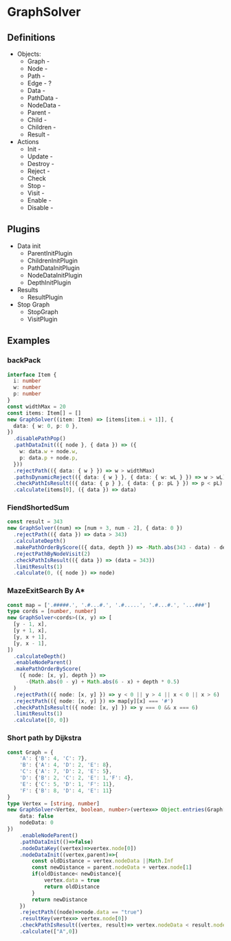 # GraphSolver

## Definitions

- Objects:
  - Graph -
  - Node -
  - Path -
  - Edge - ?
  - Data -
  - PathData -
  - NodeData -
  - Parent -
  - Child -
  - Children -
  - Result -
- Actions
  - Init -
  - Update -
  - Destroy -
  - Reject -
  - Check
  - Stop -
  - Visit -
  - Enable -
  - Disable -

## Plugins

- Data init
  - ParentInitPlugin
  - ChildrenInitPlugin
  - PathDataInitPlugin
  - NodeDataInitPlugin
  - DepthInitPlugin
- Results
  - ResultPlugin
- Stop Graph
  - StopGraph
  - VisitPlugin

## Examples

### backPack

```typescript
interface Item {
  i: number
  w: number
  p: number
}
const widthMax = 20
const items: Item[] = []
new GraphSolver((item: Item) => [items[item.i + 1]], {
  data: { w: 0, p: 0 },
})
  .disablePathPop()
  .pathDataInit(({ node }, { data }) => ({
    w: data.w + node.w,
    p: data.p + node.p,
  }))
  .rejectPath(({ data: { w } }) => w > widthMax)
  .pathsDynamicReject(({ data: { w } }, { data: { w: wL } }) => w > wL)
  .checkPathIsResult(({ data: { p } }, { data: { p: pL } }) => p < pL)
  .calculate(items[0], ({ data }) => data)
```

### FiendShortedSum

```typescript
const result = 343
new GraphSolver((num) => [num + 3, num - 2], { data: 0 })
  .rejectPath(({ data }) => data > 343)
  .calculateDepth()
  .makePathOrderByScore(({ data, depth }) => -Math.abs(343 - data) - depth * 15)
  .rejectPathByNodeVisit(2)
  .checkPathIsResult(({ data }) => (data = 343))
  .limitResults(1)
  .calculate(0, ({ node }) => node)
```

### MazeExitSearch By A\*

```typescript
const map = ['.#####.', '.#...#.', '.#.....', '.#...#.', '...###']
type cords = [number, number]
new GraphSolver<cords>((x, y) => [
  [y - 1, x],
  [y + 1, x],
  [y, x + 1],
  [y, x - 1],
])
  .calculateDepth()
  .enableNodeParent()
  .makePathOrderByScore(
    ({ node: [x, y], depth }) =>
      -(Math.abs(0 - y) + Math.abs(6 - x) + depth * 0.5)
  )
  .rejectPath(({ node: [x, y] }) => y < 0 || y > 4 || x < 0 || x > 6)
  .rejectPath(({ node: [x, y] }) => map[y][x] === '#')
  .checkPathIsResult(({ node: [x, y] }) => y === 0 && x === 6)
  .limitResults(1)
  .calculate([0, 0])
```

### Short path by Dijkstra

```typescript
const Graph = {
    'A': {'B': 4, 'C': 7},
    'B': {'A': 4, 'D': 2, 'E': 8},
    'C': {'A': 7, 'D': 2, 'E': 5},
    'D': {'B': 2, 'C': 2, 'E': 1,'F': 4},
    'E': {'C': 5, 'D': 1, 'F': 11},
    'F': {'B': 8, 'D': 4, 'E': 11}
}
type Vertex = [string, number]
new GraphSolver<Vertex, boolean, number>(vertex=> Object.entries(Graph[vertex[0]]),{
    data: false
    nodeData: 0
})
    .enableNodeParent()
    .pathDataInit(()=>false)
    .nodeDataKey((vertex)=>vertex.node[0])
    .nodeDataInit((vertex,parent)=>{
        const oldDistance = vertex.nodeData ||Math.Inf
        const newDistance = parent.nodeData + vertex.node[1]
        if(oldDistance< newDistance){
            vertex.data = true
            return oldDistance
        }
        return newDistance
    })
    .rejectPath((node)=>node.data == "true")
    .resultKey(vertex=> vertex.node[0])
    .checkPathIsResult((vertex, result)=> vertex.nodeData < result.nodeData)
    .calculate(["A",0])
```
